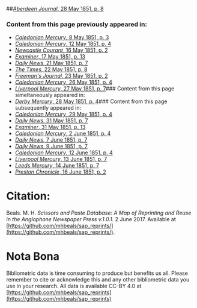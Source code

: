 ##[*Aberdeen Journal*, 28 May 1851, p. 8](https://mhbeals.github.io/sap_html/Aberdeen-Journal/Aberdeen-Journal-28-May-1851-p-8)

### Content from this page previously appeared in:
+ [*Caledonian Mercury*, 8 May 1851, p. 3](https://mhbeals.github.io/sap_html/Caledonian-Mercury/Caledonian-Mercury-8-May-1851-p-3)
+ [*Caledonian Mercury*, 12 May 1851, p. 4](https://mhbeals.github.io/sap_html/Caledonian-Mercury/Caledonian-Mercury-12-May-1851-p-4)
+ [*Newcastle Courant*, 16 May 1851, p. 2](https://mhbeals.github.io/sap_html/Newcastle-Courant/Newcastle-Courant-16-May-1851-p-2)
+ [*Examiner*, 17 May 1851, p. 13](https://mhbeals.github.io/sap_html/Examiner/Examiner-17-May-1851-p-13)
+ [*Daily News*, 21 May 1851, p. 7](https://mhbeals.github.io/sap_html/Daily-News/Daily-News-21-May-1851-p-7)
+ [*The Times*, 22 May 1851, p. 8](https://mhbeals.github.io/sap_html/The-Times/The-Times-22-May-1851-p-8)
+ [*Freeman's Journal*, 23 May 1851, p. 2](https://mhbeals.github.io/sap_html/Freeman's-Journal/Freeman's-Journal-23-May-1851-p-2)
+ [*Caledonian Mercury*, 26 May 1851, p. 4](https://mhbeals.github.io/sap_html/Caledonian-Mercury/Caledonian-Mercury-26-May-1851-p-4)
+ [*Liverpool Mercury*, 27 May 1851, p. 7](https://mhbeals.github.io/sap_html/Liverpool-Mercury/Liverpool-Mercury-27-May-1851-p-7)### Content from this page simeltaneously appeared in:
+ [*Derby Mercury*, 28 May 1851, p. 4](https://mhbeals.github.io/sap_html/Derby-Mercury/Derby-Mercury-28-May-1851-p-4)### Content from this page subsequently appeared in:
+ [*Caledonian Mercury*, 29 May 1851, p. 4](https://mhbeals.github.io/sap_html/Caledonian-Mercury/Caledonian-Mercury-29-May-1851-p-4)
+ [*Daily News*, 31 May 1851, p. 7](https://mhbeals.github.io/sap_html/Daily-News/Daily-News-31-May-1851-p-7)
+ [*Examiner*, 31 May 1851, p. 13](https://mhbeals.github.io/sap_html/Examiner/Examiner-31-May-1851-p-13)
+ [*Caledonian Mercury*, 2 June 1851, p. 4](https://mhbeals.github.io/sap_html/Caledonian-Mercury/Caledonian-Mercury-2-June-1851-p-4)
+ [*Daily News*, 7 June 1851, p. 7](https://mhbeals.github.io/sap_html/Daily-News/Daily-News-7-June-1851-p-7)
+ [*Daily News*, 9 June 1851, p. 7](https://mhbeals.github.io/sap_html/Daily-News/Daily-News-9-June-1851-p-7)
+ [*Caledonian Mercury*, 12 June 1851, p. 4](https://mhbeals.github.io/sap_html/Caledonian-Mercury/Caledonian-Mercury-12-June-1851-p-4)
+ [*Liverpool Mercury*, 13 June 1851, p. 7](https://mhbeals.github.io/sap_html/Liverpool-Mercury/Liverpool-Mercury-13-June-1851-p-7)
+ [*Leeds Mercury*, 14 June 1851, p. 7](https://mhbeals.github.io/sap_html/Leeds-Mercury/Leeds-Mercury-14-June-1851-p-7)
+ [*Preston Chronicle*, 16 June 1851, p. 2](https://mhbeals.github.io/sap_html/Preston-Chronicle/Preston-Chronicle-16-June-1851-p-2)
                    
# Citation: 

Beals. M. H. *Scissors and Paste Database: A Map of Reprinting and Reuse in the Anglophone Newspaper Press v.1.0.1.* 2 June 2017. Available at [https://github.com/mhbeals/sap_reprints/](https://github.com/mhbeals/sap_reprints/). 
                    
# Nota Bona

Bibliometric data is time consuming to produce but benefits us all. Please remember to cite or acknowledge this and any other bibliometric data you use in your research. All data is available CC-BY 4.0 at [https://github.com/mhbeals/sap_reprints](https://github.com/mhbeals/sap_reprints)